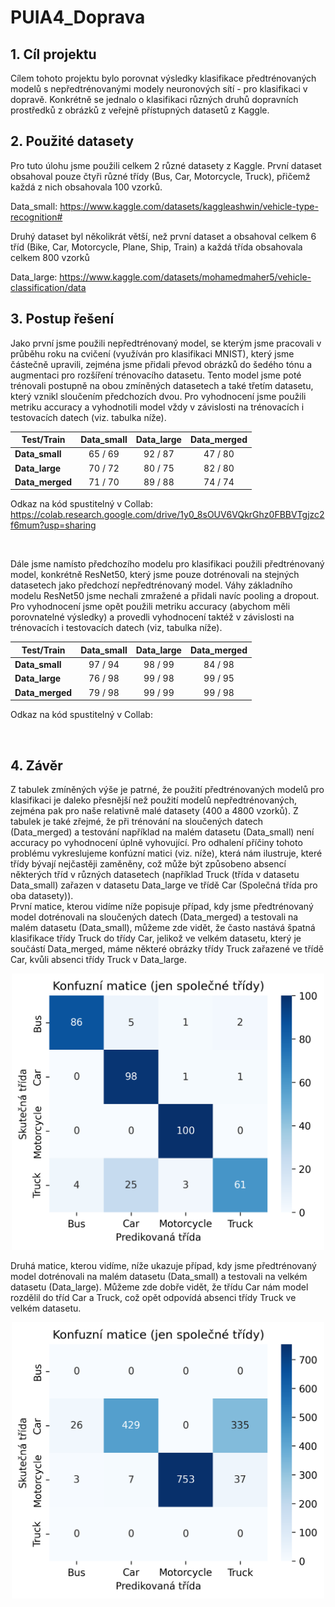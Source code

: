 # PUIA4_Doprava
## 1. Cíl projektu
Cílem tohoto projektu bylo porovnat výsledky klasifikace předtrénovaných modelů s nepředtrénovanými modely neuronových sítí - pro klasifikaci v dopravě. Konkrétně se jednalo o klasifikaci různých druhů dopravních prostředků z obrázků z veřejně přístupných datasetů z Kaggle.


## 2. Použité datasety
Pro tuto úlohu jsme použili celkem 2 různé datasety z Kaggle. První dataset obsahoval pouze čtyři různé třídy (Bus, Car, Motorcycle, Truck), přičemž každá z nich obsahovala 100 vzorků.  

Data_small: https://www.kaggle.com/datasets/kaggleashwin/vehicle-type-recognition#  

Druhý dataset byl několikrát větší, než první dataset a obsahoval celkem 6 tříd (Bike, Car, Motorcycle, Plane, Ship, Train) a každá třída obsahovala celkem 800 vzorků  

Data_large: https://www.kaggle.com/datasets/mohamedmaher5/vehicle-classification/data  


## 3. Postup řešení
Jako první jsme použili nepředtrénovaný model, se kterým jsme pracovali v průběhu roku na cvičení (využíván pro klasifikaci MNIST), který jsme částečně upravili, zejména jsme přidali převod obrázků do šedého tónu a augmentaci pro rozšíření trénovacího datasetu. Tento model jsme poté trénovali postupně na obou zmíněných datasetech a také třetím datasetu, který vznikl sloučením předchozích dvou. Pro vyhodnocení jsme použili metriku accuracy a vyhodnotili model vždy v závislosti na trénovacích i testovacích datech (viz. tabulka níže).  

| Test/Train   | Data_small | Data_large | Data_merged |
|--------------|:----------:|:----------:|:-----------:|
| **Data_small**  |   65 / 69   |   92 / 87   |    47 / 80    |
| **Data_large**  |   70 / 72   |   80 / 75   |    82 / 80    |
| **Data_merged** |   71 / 70   |   89 / 88   |    74 / 74    |  

Odkaz na kód spustitelný v Collab: https://colab.research.google.com/drive/1y0_8sOUV6VQkrGhz0FBBVTgjzc2f6mum?usp=sharing  

<p>&nbsp;</p>

Dále jsme namísto předchozího modelu pro klasifikaci použili předtrénovaný model, konkrétně ResNet50, který jsme pouze dotrénovali na stejných datasetech jako předchozí nepředtrénovaný model. Váhy základního modelu ResNet50 jsme nechali zmražené a přidali navíc pooling a dropout. Pro vyhodnocení jsme opět použili metriku accuracy (abychom měli porovnatelné výsledky) a provedli vyhodnocení taktéž v závislosti na trénovacích i testovacích datech (viz, tabulka níže).  

| Test/Train     | Data_small | Data_large | Data_merged |
|----------------|:----------:|:----------:|:-----------:|
| **Data_small**  |   97 / 94   |   98 / 99   |    84 / 98    |
| **Data_large**  |   76 / 98   |   99 / 98   |    99 / 95    |
| **Data_merged** |   79 / 98   |   99 / 99   |    99 / 98    |  

Odkaz na kód spustitelný v Collab:  

<p>&nbsp;</p>  

## 4. Závěr
Z tabulek zmíněných výše je patrné, že použití předtrénovaných modelů pro klasifikaci je daleko přesnější než použití modelů nepředtrénovaných, zejména pak pro naše relativně malé datasety (400 a 4800 vzorků). Z tabulek je také zřejmé, že při trénování na sloučených datech (Data_merged) a testování například na malém datasetu (Data_small) není accuracy po vyhodnocení úplně vyhovující. Pro odhalení příčiny tohoto problému vykreslujeme konfúzní matici (viz. níže), která nám ilustruje, které třídy bývají nejčastěji zaměněny, což může být způsobeno absencí některých tříd v různých datasetech (například Truck (třída v datasetu Data_small) zařazen v datasetu Data_large ve třídě Car (Společná třída pro oba datasety)).  
První matice, kterou vidíme níže popisuje případ, kdy jsme předtrénovaný model dotrénovali na sloučených datech (Data_merged) a testovali na malém datasetu (Data_small), můžeme zde vidět, že často nastává špatná klasifikace třídy Truck do třídy Car, jelikož ve velkém datasetu, který je součástí Data_merged, máme některé obrázky třídy Truck zařazené ve třídě Car, kvůli absenci třídy Truck v Data_large.

<p align="center">
  <img src="confusion_matrix.png" alt="Popis obrázku" width="500"/>
</p>  

Druhá matice, kterou vidíme, níže ukazuje případ, kdy jsme předtrénovaný model dotrénovali na malém datasetu (Data_small) a testovali na velkém datasetu (Data_large). Můžeme zde dobře vidět, že třídu Car nám model rozdělil do tříd Car a Truck, což opět odpovídá absenci třídy Truck ve velkém datasetu. 

<p align="center">
  <img src="confusion_matrix1.png" alt="Popis obrázku" width="500"/>
</p>
